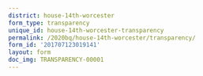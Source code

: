 ```yaml
---
district: house-14th-worcester
form_type: transparency
unique_id: house-14th-worcester-transparency
permalink: /2020bq/house-14th-worcester/transparency/
form_id: '201707123019141'
layout: form
doc_img: TRANSPARENCY-00001
---
```

